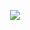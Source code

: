 <p align="center">
    <img src="https://github.com/renatts/renatts/blob/output/github-contribution-grid-snake.svg">
</p>
